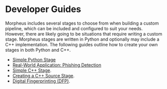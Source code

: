 <!--
SPDX-FileCopyrightText: Copyright (c) 2022-2023, NVIDIA CORPORATION & AFFILIATES. All rights reserved.
SPDX-License-Identifier: Apache-2.0

Licensed under the Apache License, Version 2.0 (the "License");
you may not use this file except in compliance with the License.
You may obtain a copy of the License at

http://www.apache.org/licenses/LICENSE-2.0

Unless required by applicable law or agreed to in writing, software
distributed under the License is distributed on an "AS IS" BASIS,
WITHOUT WARRANTIES OR CONDITIONS OF ANY KIND, either express or implied.
See the License for the specific language governing permissions and
limitations under the License.
-->

# Developer Guides

Morpheus includes several stages to choose from when building a custom pipeline, which can be included and configured to suit your needs. However, there are likely going to be situations that require writing a custom stage. Morpheus stages are written in Python and optionally may include a C++ implementation. The following guides outline how to create your own stages in both Python and C++.

* [Simple Python Stage](./guides/1_simple_python_stage.md)
* [Real-World Application: Phishing Detection](./guides/2_real_world_phishing.md)
* [Simple C++ Stage](./guides/3_simple_cpp_stage.md).
* [Creating a C++ Source Stage](./guides/4_source_cpp_stage.md).
* [Digital Fingerprinting (DFP)](./guides/5_digital_fingerprinting.md).
